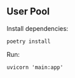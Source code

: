 ## User Pool

Install dependencies:
```commandline
poetry install
```

Run:
```commandline
uvicorn 'main:app'
```